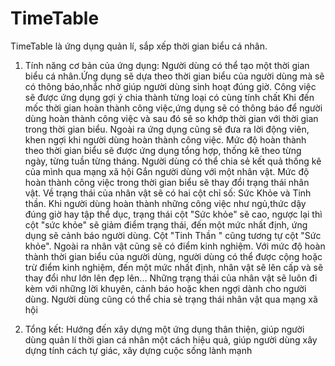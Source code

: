# TimeTable
   TimeTable là ứng dụng quản lí, sắp xếp thời gian biểu cá nhân.
 
   1. Tính năng cơ bản của ứng dụng:
   Người dùng có thể tạo một thời gian biểu cá nhân.Ứng dụng sẽ dựa theo thời gian biểu của người dùng mà sẽ có thông báo,nhắc nhở giúp người dùng sinh hoạt đúng giờ. Công việc sẽ được ứng dụng gợi ý chia thành từng loại có cùng tính chất
   Khi đến mốc thời gian hoàn thành công việc,ứng dụng sẽ có thông báo để người dùng hoàn thành công việc và sau đó sẽ so khớp thời gian với thời gian trong thời gian biểu. Ngoài ra ứng dụng cũng sẽ đưa ra lời động viên, khen ngợi khi người dùng hoàn thành công việc.
   Mức độ hoàn thành theo thời gian biểu sẽ được ứng dụng tổng hợp, thống kê theo từng ngày, từng tuần từng tháng. Người dùng có thể 
chia sẻ kết quả thống kê của mình qua mạng xã hội
  Gắn người dùng với một nhân vật. Mức độ hoàn thành công việc trong thời gian biểu sẽ thay đổi trạng thái nhân vật.
   Về trạng thái của nhân vật sẽ có hai cột chỉ số: Sức Khỏe và Tinh thần. Khi người dùng hoàn thành những công việc như ngủ,thức dậy đúng giờ hay tập thể dục, trạng thái cột "Sức khỏe" sẽ cao, ngược lại thì cột "sức khỏe" sẽ giảm điểm trạng thái, đến một mức nhất định, ứng dụng sẽ cảnh báo người dùng. Cột "Tinh Thần " cũng tương tự cột "Sức khỏe". Ngoài ra nhân vật cũng sẽ có điểm kinh nghiệm. Với mức độ hoàn thành thời gian biểu của người dùng, người dùng có thể được cộng hoặc trừ điểm kinh nghiệm, đến một mức nhất định, nhân vật sẽ lên cấp và sẽ thay đổi như lớn lên đẹp lên... Những trạng thái của nhân vật sẽ luôn đi kèm với những lời khuyên, cảnh báo hoặc khen ngợi dành cho người dùng. Người dùng cũng có thể chia sẻ trạng thái nhân vật qua mạng xã hội
 
  2. Tổng kết:
  Hướng đến xây dựng một ứng dụng thân thiện, giúp người dùng quản lí thời gian cá nhân một cách hiệu quả, giúp người dùng xây dựng tính cách tự giác, xây dựng cuộc sống lành mạnh
